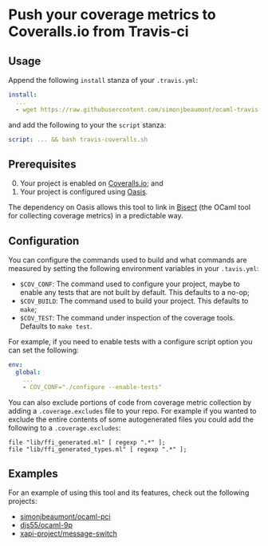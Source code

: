 # Push your coverage metrics to Coveralls.io from Travis-ci

## Usage

Append the following `install` stanza of your `.travis.yml`:

```yml
install:
  ...
  - wget https://raw.githubusercontent.com/simonjbeaumont/ocaml-travis-coveralls/master/travis-coveralls.sh
```

and add the following to your the `script` stanza:

```yml
script: ... && bash travis-coveralls.sh
```

## Prerequisites

0. Your project is enabled on [Coveralls.io][1]; and
0. Your project is configured using [Oasis][2].

The dependency on Oasis allows this tool to link in [Bisect][3] (the OCaml tool
for collecting coverage metrics) in a predictable way.

## Configuration
You can configure the commands used to build and what commands are measured by
setting the following environment variables in your `.tavis.yml`:

* `$COV_CONF`: The command used to configure your project, maybe to enable any
  tests that are not built by default. This defaults to a no-op;
* `$COV_BUILD`: The command used to build your project. This defaults to
  `make`;
* `$COV_TEST`: The command under inspection of the coverage tools. Defaults to
  `make test`.

For example, if you need to enable tests with a configure script option you can
set the following:

```yml
env:
  global:
    ...
    - COV_CONF="./configure --enable-tests"
```

You can also exclude portions of code from coverage metric collection by adding
a `.coverage.excludes` file to your repo. For example if you wanted to exclude
the entire contents of some autogenerated files you could add the following to
a `.coverage.excludes`:

```
file "lib/ffi_generated.ml" [ regexp ".*" ];
file "lib/ffi_generated_types.ml" [ regexp ".*" ];
```

## Examples
For an example of using this tool and its features, check out the following
projects:

* [simonjbeaumont/ocaml-pci][4]
* [djs55/ocaml-9p][5]
* [xapi-project/message-switch][6]

[1]: https://coveralls.io
[2]: http://oasis.forge.ocamlcore.org/
[3]: http://bisect.x9c.fr/
[4]: https://github.com/simonjbeaumont/ocaml-pci
[5]: https://github.com/djs55/ocaml-9p
[6]: https://github.com/xapi-project/message-switch

